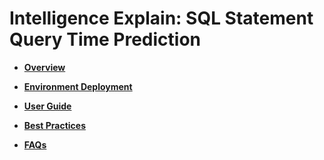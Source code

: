 # Intelligence Explain: SQL Statement Query Time Prediction<a name="EN-US_TOPIC_0289900436"></a>

-   **[Overview](overview-22.md)**  

-   **[Environment Deployment](environment-deployment-23.md)**  

-   **[User Guide](user-guide.md)**  

-   **[Best Practices](best-practices.md)**  

-   **[FAQs](faqs.md)**  


